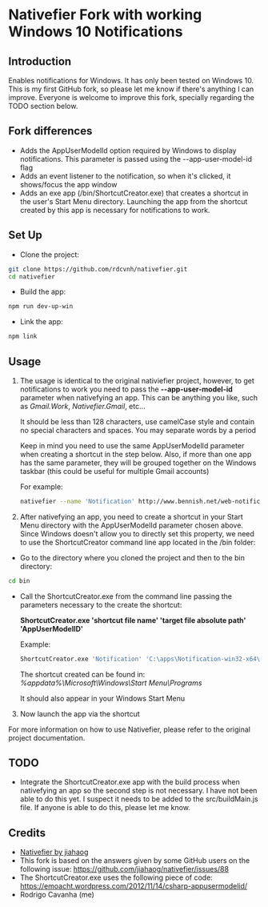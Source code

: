 # Nativefier Fork with working Windows 10 Notifications

## Introduction

Enables notifications for Windows. It has only been tested on Windows 10.
This is my first GitHub fork, so please let me know if there's anything I can improve.
Everyone is welcome to improve this fork, specially regarding the TODO section below.

## Fork differences

- Adds the AppUserModelId option required by Windows to display notifications. This parameter is passed using the --app-user-model-id flag
- Adds an event listener to the notification, so when it's clicked, it shows/focus the app window
- Adds an exe app (/bin/ShortcutCreator.exe) that creates a shortcut in the user's Start Menu directory. Launching the app from the shortcut created by this app is necessary for notifications to work.

## Set Up
- Clone the project:
```bash
git clone https://github.com/rdcvnh/nativefier.git
cd nativefier
```
- Build the app:
```bash
npm run dev-up-win
```
- Link the app:
```bash
npm link
```

## Usage
1. The usage is identical to the original nativiefier project, however, to get notifications to work you need to pass the **--app-user-model-id** parameter when nativefying an app. This can be anything you like, such as *Gmail.Work*, *Nativefier.Gmail*, etc...

    It should be less than 128 characters, use camelCase style and contain no special characters and spaces. You may separate words by a period

    Keep in mind you need to use the same AppUserModelId parameter when creating a shortcut in the step below. Also, if more than one app has the same parameter, they will be grouped together on the Windows taskbar (this could be useful for multiple Gmail accounts)

    For example:
    ```bash
    nativefier --name 'Notification' http://www.bennish.net/web-notifications.html --app-user-model-id 'Nativefier.Notification'
    ```
2. After nativefying an app, you need to create a shortcut in your Start Menu directory with the AppUserModelId parameter chosen above. Since Windows doesn't allow you to directly set this property, we need to use the ShortcutCreator command line app located in the /bin folder:
  - Go to the directory where you cloned the project and then to the bin directory:
  ```bash
  cd bin
  ```
  - Call the ShortcutCreator.exe from the command line passing the parameters necessary to the create the shortcut:
  
    **ShortcutCreator.exe 'shortcut file name' 'target file absolute path' 'AppUserModelID'**
    
    Example:
    ```bash
    ShortcutCreator.exe 'Notification' 'C:\apps\Notification-win32-x64\Notification.exe' 'Nativefier.Notification'
    ```

    The shortcut created can be found in: *%appdata%\Microsoft\Windows\Start Menu\Programs*
    
    It should also appear in your Windows Start Menu

3. Now launch the app via the shortcut

For more information on how to use Nativefier, please refer to the original project documentation.
  

## TODO

- Integrate the ShortcutCreator.exe app with the build process when nativefying an app so the second step is not necessary. I have not been able to do this yet. I suspect it needs to be added to the src/buildMain.js file. If anyone is able to do this, please let me know.

## Credits
- [Nativefier by jiahaog ](https://github.com/jiahaog/nativefier)
- This fork is based on the answers given by some GitHub users on the following issue: https://github.com/jiahaog/nativefier/issues/88
- The ShortcutCreator.exe uses the following piece of code: https://emoacht.wordpress.com/2012/11/14/csharp-appusermodelid/
- Rodrigo Cavanha (me)
